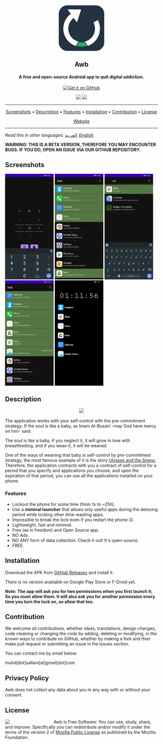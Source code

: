 <p align="center"><a href="https://mohamed-sallam.github.io"><img src="../assets/logo.png" width="150"></a></p> 
<h2 align="center"><b>Awb</b></h2>
<h4 align="center">A free and open-source Android app to quit digital addiction.</h4>

<p align="center"><a href="https://github.com/mohamed-sallam/awb-android/releases/"><img src="https://raw.githubusercontent.com/VishnuSanal/Quotes/master/Screenshots/get-it-on-github.svg" alt="Get it on GitHub" height=80/></a></p>

<p align="center">
<a href="https://github.com/mohamed-sallam/awb-android/releases/" alt="GitHub release"><img src="https://img.shields.io/badge/release-v1.0.0-blue" ></a>
<a href="https://www.mozilla.org/en-US/MPL/2.0/" alt="License: MPLv2"><img src="https://img.shields.io/badge/Licenses-MPL v2-blue"></a>
</p>
<hr>
<p align="center"><a href="#screenshots">Screenshots</a> &bull; <a href="#description">Description</a> &bull; <a href="#features">Features</a> &bull; <a href="#installation">Installation</a> &bull; <a href="#contribution">Contribution</a> &bull; <a href="#license">License</a></p>
<p align="center"><a href="https://mohamed-sallam.github.io">Website</a></p>
<hr>

*Read this in other languages: [العربية](../README.md), [English](README.en.md).*

<b>WARNING: THIS IS A BETA VERSION, THEREFORE YOU MAY ENCOUNTER BUGS. IF YOU DO, OPEN AN ISSUE VIA OUR GITHUB REPOSITORY.</b>

## Screenshots

[<img src="/assets/1.jpg" width=160>](assets/1.jpg)
[<img src="/assets/2.jpg" width=160>](assets/2.jpg)
[<img src="/assets/3.jpg" width=160>](assets/3.jpg)
[<img src="/assets/4.jpg" width=160>](assets/4.jpg)
[<img src="/assets/5.jpg" width=160>](assets/5.jpg)

## Description

<p align="center"> <img src="https://upload.wikimedia.org/wikipedia/commons/thumb/0/04/WATERHOUSE_-_Ulises_y_las_Sirenas_%28National_Gallery_of_Victoria%2C_Melbourne%2C_1891._%C3%93leo_sobre_lienzo%2C_100.6_x_202_cm%29.jpg/1280px-WATERHOUSE_-_Ulises_y_las_Sirenas_%28National_Gallery_of_Victoria%2C_Melbourne%2C_1891._%C3%93leo_sobre_lienzo%2C_100.6_x_202_cm%29.jpg" width=75%>
</p>

The application works with your self-control with the pre-commitment strategy; If the soul is like a baby, as Imam Al-Busairi -may God have mercy on him- said:
 
The soul is like a baby, if you neglect it, it will grow in love with breastfeeding, and if you wean it, it will be weaned

One of the ways of weaning that baby is self-control by pre-commitment strategy, the most famous example of it is the story [Ulysses and the Sirens](https://en.wikipedia.org/wiki/Ulysses_and_the_Sirens_(Waterhouse)); Therefore, the application contracts with you a contract of self-control for a period that you specify and applications you choose, and upon the expiration of that period, you can use all the applications installed on your phone.

### Features

- Lockout the phone for some time (from 1s to ~25h).
- Use a **minimal launcher** that allows only useful apps during the detoxing period while locking other time-wasting apps.
- Impossible to break the lock even if you restart the phone :wink:.
- Lightweight, fast and minimal.
- Free (as in freedom) and Open Source app.
- NO Ads.
- NO ANY form of data collection. Check it out! It's open-source.
- FREE.

## Installation

Download the APK from [GitHub Releases](https://github.com/mohamed-sallam/awb-android/releases/) and install it.

There is no version available on Google Play Store or F-Droid yet.

**Note: The app will ask you for two permissions when you first launch it; So you must allow them. It will also ask you for another permission every time you turn the lock on, so allow that too.**

## Contribution

We welcome all contributions, whether ideas, translations, design changes, code cleaning or changing the code by adding, 
deleting or modifying, in the known ways to contribute on GitHub, whether by making a fork and then make pull request
or submitting an issue in the Issues section.

You can contact me by email below: 

muhd[dot]sallam[at]gmail[dot]com

## Privacy Policy

Awb does not collect any data about you in any way with or without your consent.

## License
[<img src="https://upload.wikimedia.org/wikipedia/commons/d/d2/Mozilla_logo.svg" width=160 align="left">](https://www.mozilla.org/en-US/MPL/2.0/)

Awb is Free Software: You can use, study, share, and improve. Specifically you can redistribute and/or modify it under the terms of the version 2 of 
[Mozilla Public License](https://www.mozilla.org/en-US/MPL/2.0/) as
published by the Mozilla Foundation.
